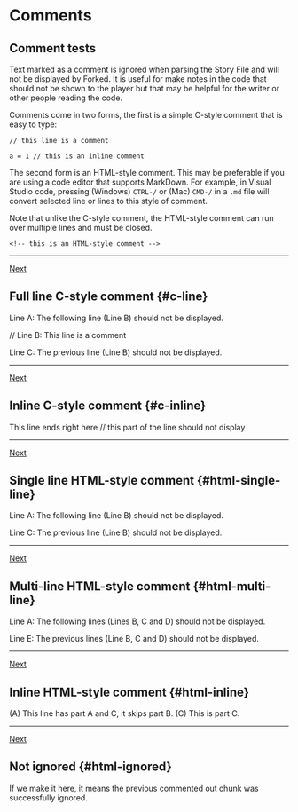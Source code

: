 # Comments

## Comment tests

Text marked as a comment is ignored when parsing the Story File and will not be displayed by Forked. It is useful for make notes in the code that should not be shown to the player but that may be helpful for the writer or other people reading the code.

Comments come in two forms, the first is a simple C-style comment that is easy to type:
~~~
// this line is a comment

a = 1 // this is an inline comment
~~~

The second form is an HTML-style comment. This may be preferable if you are using a code editor that supports MarkDown. For example, in Visual Studio code, pressing (Windows) `CTRL-/` or (Mac) `CMD-/` in a `.md` file will convert selected line or lines to this style of comment.

Note that unlike the C-style comment, the HTML-style comment can run over multiple lines and must be closed.

~~~~~~~~~~~~~
<!-- this is an HTML-style comment -->
~~~~~~~~~~~~~
---

[Next](#)


## Full line C-style comment {#c-line}

Line A: The following line (Line B) should not be displayed.

// Line B: This line is a comment

Line C: The previous line (Line B) should not be displayed.

---
[Next](#)


## Inline C-style comment {#c-inline}

This line ends right here // this part of the line should not display

---
[Next](#)


## Single line HTML-style comment {#html-single-line}

Line A: The following line (Line B) should not be displayed.

<!-- Line B: This line is a comment -->

Line C: The previous line (Line B) should not be displayed.

---
[Next](#)



## Multi-line HTML-style comment {#html-multi-line}

Line A: The following lines (Lines B, C and D) should not be displayed.

<!-- Line B: This line is the start of a comment 
Line C: This line is part of a comment
Line D: This line is part of a comment -->

Line E: The previous lines (Line B, C and D) should not be displayed.

---
[Next](#)



## Inline HTML-style comment {#html-inline}

(A) This line has part A and C, it skips part B. <!-- (B) this part of the line should not display --> (C) This is part C.

---
[Next](#)

<!-- ## Ignored Chunk {#html-ignored}
This entire chunk is ignored. The following Ruby code will cause an exception if this chunk is loaded.
:: raise("This code shall not pass! This error means the parser failed to ignore this commented code.") :: -->

## Not ignored {#html-ignored}
If we make it here, it means the previous commented out chunk was successfully ignored.